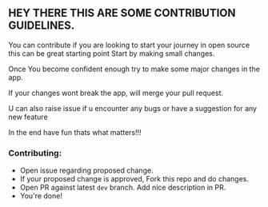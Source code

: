 ## HEY THERE THIS ARE SOME CONTRIBUTION GUIDELINES.

You can contribute if you are looking to start your journey in open source this can be great starting point
Start by making small changes.

Once You become confident enough try to make some major changes in the app.

If your changes wont break the app, will merge your pull request.

U can also raise issue if u encounter any bugs or have a suggestion for any new feature

In the end have fun thats what matters!!!



### Contributing:

- Open issue regarding proposed change.
- If your proposed change is approved, Fork this repo and do changes.
- Open PR against latest `dev` branch. Add nice description in PR.
- You're done!

